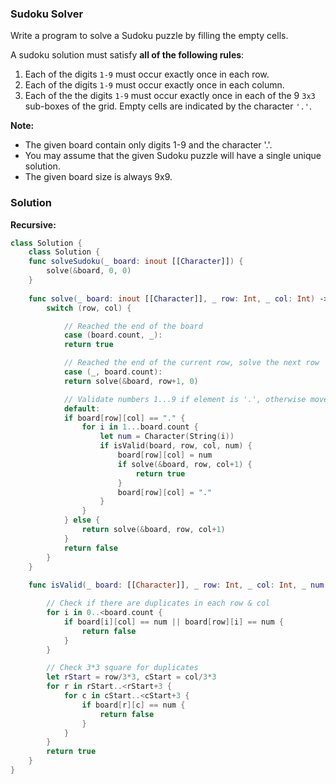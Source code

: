 
### Sudoku Solver

Write a program to solve a Sudoku puzzle by filling the empty cells.

A sudoku solution must satisfy __all of the following rules__:

1. Each of the digits `1-9` must occur exactly once in each row.
2. Each of the digits `1-9` must occur exactly once in each column.
3. Each of the the digits `1-9` must occur exactly once in each of the 9 `3x3` sub-boxes of the grid.
Empty cells are indicated by the character `'.'`.

__Note:__

* The given board contain only digits 1-9 and the character '.'.
* You may assume that the given Sudoku puzzle will have a single unique solution.
* The given board size is always 9x9.

### Solution
__Recursive:__
```Swift
class Solution {
    class Solution {
    func solveSudoku(_ board: inout [[Character]]) {
        solve(&board, 0, 0)
    }
    
    func solve(_ board: inout [[Character]], _ row: Int, _ col: Int) -> Bool {
        switch (row, col) {

            // Reached the end of the board
            case (board.count, _):
            return true

            // Reached the end of the current row, solve the next row
            case (_, board.count):
            return solve(&board, row+1, 0)

            // Validate numbers 1...9 if element is '.', otherwise move on to the next column
            default:
            if board[row][col] == "." {
                for i in 1...board.count {
                    let num = Character(String(i))
                    if isValid(board, row, col, num) {
                        board[row][col] = num
                        if solve(&board, row, col+1) {
                            return true
                        }
                        board[row][col] = "."
                    }
                }
            } else {
                return solve(&board, row, col+1)
            }
            return false
        }
    }
    
    func isValid(_ board: [[Character]], _ row: Int, _ col: Int, _ num: Character) -> Bool {

        // Check if there are duplicates in each row & col
        for i in 0..<board.count {
            if board[i][col] == num || board[row][i] == num {
                return false
            }
        }

        // Check 3*3 square for duplicates
        let rStart = row/3*3, cStart = col/3*3
        for r in rStart..<rStart+3 {
            for c in cStart..<cStart+3 {
                if board[r][c] == num {
                    return false
                }
            }
        }
        return true
    }
}
```